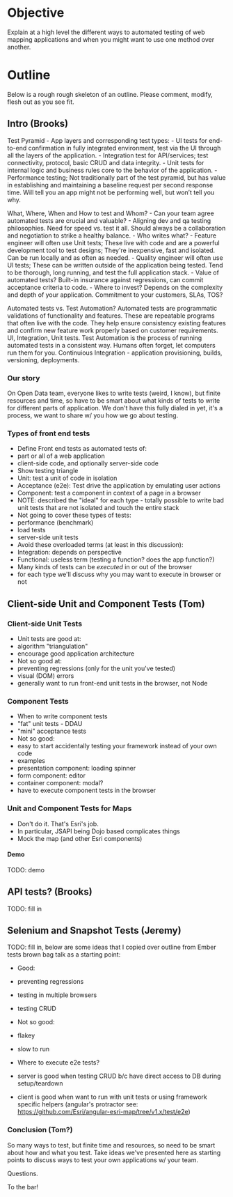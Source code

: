 # Objective
Explain at a high level the different ways to automated testing of web mapping applications and when you might want to use one method over another.

# Outline
Below is a rough rough skeleton of an outline. Please comment, modify, flesh out as you see fit.

## Intro (Brooks)
Test Pyramid
	- App layers and corresponding test types: 
		- UI tests for end-to-end confirmation in fully integrated environment, test via the UI through all the layers of the application.
		- Integration test for API/services; test connectivity, protocol, basic CRUD and data integrity.
		- Unit tests for internal logic and business rules core to the behavior of the application.
		- Performance testing; Not traditionally part of the test pyramid, but has value in establishing and maintaining a baseline request per second response time. Will tell you an app might not be performing well, but won’t tell you why.

What, Where, When and How to test and Whom?
	- Can your team agree automated tests are crucial and valuable?
	- Aligning dev and qa testing philosophies. Need for speed vs. test it all. Should always be a collaboration and negotiation to strike a healthy balance.
	- Who writes what?
		- Feature engineer will often use Unit tests; These live with code and are a powerful development tool to test designs; They're inexpensive, fast and isolated. Can be run locally and as often as needed.
		- Quality engineer will often use UI tests; These can be written outside of the application being tested. Tend to be thorough, long running, and test the full application stack.
	- Value of automated tests?
		Built-in insurance against regressions, can commit acceptance criteria to code.	
	- Where to invest?
		Depends on the complexity and depth of your application. Commitment to your customers, SLAs, TOS?

Automated tests vs. Test Automation?
	Automated tests are programmatic validations of functionality and features. These are repeatable programs that often live with the code. They help ensure consistency existing features and confirm new feature work properly based on customer requirements. UI, Integration, Unit tests.
	Test Automation is the process of running automated tests in a consistent way. Humans often forget, let computers run them for you. Continuious Integration - application provisioning, builds, versioning, deployments.


### Our story
On Open Data team, everyone likes to write tests (weird, I know), but finite resources and time, so have to be smart about what kinds of tests to write for different parts of application. We don't have this fully dialed in yet, it's a process, we want to share w/ you how we go about testing.

### Types of front end tests
- Define Front end tests as automated tests of:
 - part or all of a web application
 - client-side code, and optionally server-side code
- Show testing triangle
 - Unit: test a unit of code in isolation
 - Acceptance (e2e): Test drive the application by emulating user actions
 - Component: test a component in context of a page in a browser
 - NOTE: described the "ideal" for each type - totally possible to write bad unit tests that are not isolated and touch the entire stack
- Not going to cover these types of tests:
 - performance (benchmark)
 - load tests
 - server-side unit tests
- Avoid these overloaded terms (at least in this discussion):
 - Integration: depends on perspective
 - Functional: useless term (testing a function? does the app function?)
- Many kinds of tests can be _executed_ in or out of the browser
 - for each type we'll discuss why you may want to execute in browser or not

## Client-side Unit and Component Tests (Tom)

### Client-side Unit Tests
- Unit tests are good at:
 - algorithm "triangulation"
 - encourage good application architecture
- Not so good at:
 - preventing regressions (only for the unit you've tested)
 - visual (DOM) errors
- generally want to run front-end unit tests in the browser, not Node

### Component Tests
- When to write component tests
 - "fat" unit tests - DDAU
 - "mini" acceptance tests
- Not so good:
 - easy to start accidentally testing your framework instead of your own code
- examples
 - presentation component: loading spinner
 - form component: editor
 - container component: modal?
- have to execute component tests in the browser

### Unit and Component Tests for Maps
- Don't do it. That's Esri's job.
- In particular, JSAPI being Dojo based complicates things
- Mock the map (and other Esri components)

#### Demo
TODO: demo

## API tests? (Brooks)
TODO: fill in

## Selenium and Snapshot Tests (Jeremy)
TODO: fill in, below are some ideas that I copied over outline from Ember tests brown bag talk as a starting point:

- Good:
 - preventing regressions
 - testing in multiple browsers
 - testing CRUD
- Not so good:
 - flakey
 - slow to run

- Where to execute e2e tests?
 - server is good when testing CRUD b/c have direct access to DB during setup/teardown
 - client is good when want to run with unit tests or using framework specific helpers (angular's protractor see: https://github.com/Esri/angular-esri-map/tree/v1.x/test/e2e)

### Conclusion (Tom?)
So many ways to test, but finite time and resources, so need to be smart about how and what you test. Take ideas we've presented here as starting points to discuss ways to test your own applications w/ your team.

Questions.

To the bar!
